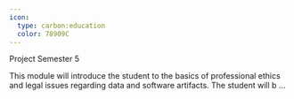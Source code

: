 ```yaml
---
icon:
  type: carbon:education
  color: 78909C
---
```

Project Semester 5

This module will introduce the student to the basics of professional ethics and legal issues regarding data and software artifacts. The student will b ... 
